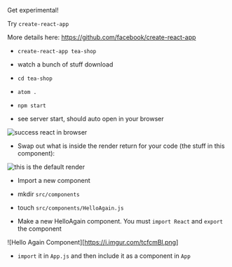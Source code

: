 Get experimental!

Try `create-react-app`

More details here: https://github.com/facebook/create-react-app

- `create-react-app tea-shop`
- watch a bunch of stuff download
- `cd tea-shop`
- `atom .`
- `npm start`

- see server start, should auto open in your browser

![success react in browser](https://i.imgur.com/ByNRBtM.png)

- Swap out what is inside the render return for your code (the stuff in this component):

![this is the default render](https://i.imgur.com/1QYVtYn.png)

- Import a new component

- mkdir `src/components`

- touch `src/components/HelloAgain.js`

- Make a new HelloAgain component. You must `import React` and `export` the component

![Hello Again Component][https://i.imgur.com/tcfcmBl.png]

- `import` it in `App.js` and then include it as a component in `App`
